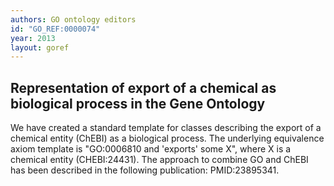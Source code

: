 ```yaml
---
authors: GO ontology editors
id: "GO_REF:0000074"
year: 2013
layout: goref
---
```


## Representation of export of a chemical as biological process in the Gene Ontology

We have created a standard template for classes describing the export of a chemical entity (ChEBI) as a biological process. The underlying equivalence axiom template is "GO:0006810 and 'exports' some X", where X is a chemical entity (CHEBI:24431). The approach to combine GO and ChEBI has been described in the following publication: PMID:23895341.

